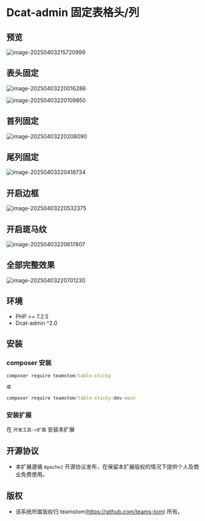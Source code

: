 # Dcat-admin 固定表格头/列

## 预览

![image-20250403215720999](http://sswekc8e1.hd-bkt.clouddn.com/typora/20250403215721108.png)

## 表头固定

![image-20250403220016288](http://sswekc8e1.hd-bkt.clouddn.com/typora/20250403220016400.png)

![image-20250403220109850](http://sswekc8e1.hd-bkt.clouddn.com/typora/20250403220109932.png)

## 首列固定

![image-20250403220208090](http://sswekc8e1.hd-bkt.clouddn.com/typora/20250403220208178.png)

## 尾列固定

![image-20250403220418734](http://sswekc8e1.hd-bkt.clouddn.com/typora/20250403220418840.png)

## 开启边框

![image-20250403220532375](http://sswekc8e1.hd-bkt.clouddn.com/typora/20250403220532441.png)

## 开启斑马纹

![image-20250403220617807](http://sswekc8e1.hd-bkt.clouddn.com/typora/20250403220617887.png)

## 全部完整效果

![image-20250403220701230](http://sswekc8e1.hd-bkt.clouddn.com/typora/20250403220701322.png)

## 环境

 - PHP >= 7.2.5
 - Dcat-admin ^2.0


## 安装

### composer 安装

```cmd
composer require teamstom/table-sticky

或

composer require teamstom/table-sticky:dev-main
```

### 安装扩展

在 `开发工具->扩展` 安装本扩展


## 开源协议

*  本扩展遵循 `Apache2` 开源协议发布，在保留本扩展版权的情况下提供个人及商业免费使用。 


## 版权

*  该系统所属版权归 teamstom(https://github.com/teams-tom) 所有。

